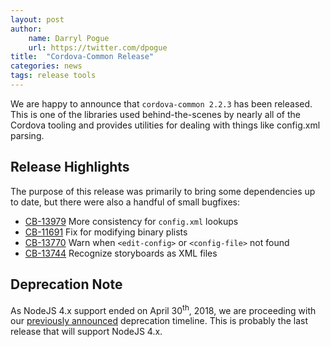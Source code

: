 ```yaml
---
layout: post
author:
    name: Darryl Pogue
    url: https://twitter.com/dpogue
title:  "Cordova-Common Release"
categories: news
tags: release tools
---
```


We are happy to announce that `cordova-common 2.2.3` has been released. This is one of the libraries used behind-the-scenes by nearly all of the Cordova tooling and provides utilities for dealing with things like config.xml parsing.

## Release Highlights

The purpose of this release was primarily to bring some dependencies up to date, but there were also a handful of small bugfixes:

* [CB-13979](https://issues.apache.org/jira/browse/CB-13979) More consistency for `config.xml` lookups
* [CB-11691](https://issues.apache.org/jira/browse/CB-11691) Fix for modifying binary plists
* [CB-13770](https://issues.apache.org/jira/browse/CB-13770) Warn when `<edit-config>` or `<config-file>` not found
* [CB-13744](https://issues.apache.org/jira/browse/CB-13744) Recognize storyboards as XML files


## Deprecation Note

As NodeJS 4.x support ended on April 30<sup>th</sup>, 2018, we are proceeding with our [previously announced](http://cordova.apache.org/news/2016/10/01/0.x-4.x-deprecation-timeline.html) deprecation timeline.  This is probably the last release that will support NodeJS 4.x.
